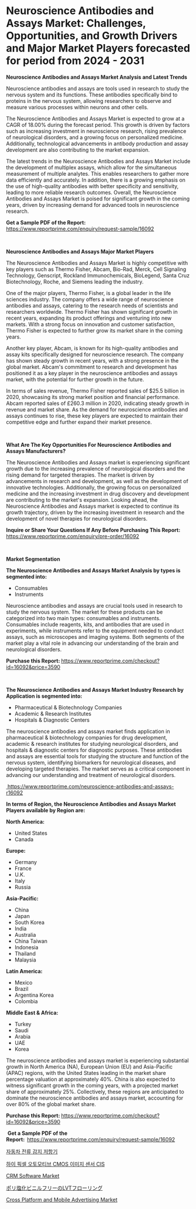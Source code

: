<p><h1>Neuroscience Antibodies and Assays Market: Challenges, Opportunities, and Growth Drivers and Major Market Players forecasted for period from 2024 - 2031</h1></p><p><strong>Neuroscience Antibodies and Assays Market Analysis and Latest Trends</strong></p>
<p><p>Neuroscience antibodies and assays are tools used in research to study the nervous system and its functions. These antibodies specifically bind to proteins in the nervous system, allowing researchers to observe and measure various processes within neurons and other cells.</p><p>The Neuroscience Antibodies and Assays Market is expected to grow at a CAGR of 18.00% during the forecast period. This growth is driven by factors such as increasing investment in neuroscience research, rising prevalence of neurological disorders, and a growing focus on personalized medicine. Additionally, technological advancements in antibody production and assay development are also contributing to the market expansion.</p><p>The latest trends in the Neuroscience Antibodies and Assays Market include the development of multiplex assays, which allow for the simultaneous measurement of multiple analytes. This enables researchers to gather more data efficiently and accurately. In addition, there is a growing emphasis on the use of high-quality antibodies with better specificity and sensitivity, leading to more reliable research outcomes. Overall, the Neuroscience Antibodies and Assays Market is poised for significant growth in the coming years, driven by increasing demand for advanced tools in neuroscience research.</p></p>
<p><strong>Get a Sample PDF of the Report:&nbsp;</strong> <a href="https://www.reportprime.com/enquiry/request-sample/16092">https://www.reportprime.com/enquiry/request-sample/16092</a></p>
<p>&nbsp;</p>
<p><strong>Neuroscience Antibodies and Assays Major Market Players</strong></p>
<p><p>The Neuroscience Antibodies and Assays Market is highly competitive with key players such as Thermo Fisher, Abcam, Bio-Rad, Merck, Cell Signaling Technology, Genscript, Rockland Immunochemicals, BioLegend, Santa Cruz Biotechnology, Roche, and Siemens leading the industry. </p><p>One of the major players, Thermo Fisher, is a global leader in the life sciences industry. The company offers a wide range of neuroscience antibodies and assays, catering to the research needs of scientists and researchers worldwide. Thermo Fisher has shown significant growth in recent years, expanding its product offerings and venturing into new markets. With a strong focus on innovation and customer satisfaction, Thermo Fisher is expected to further grow its market share in the coming years.</p><p>Another key player, Abcam, is known for its high-quality antibodies and assay kits specifically designed for neuroscience research. The company has shown steady growth in recent years, with a strong presence in the global market. Abcam's commitment to research and development has positioned it as a key player in the neuroscience antibodies and assays market, with the potential for further growth in the future.</p><p>In terms of sales revenue, Thermo Fisher reported sales of $25.5 billion in 2020, showcasing its strong market position and financial performance. Abcam reported sales of £260.3 million in 2020, indicating steady growth in revenue and market share. As the demand for neuroscience antibodies and assays continues to rise, these key players are expected to maintain their competitive edge and further expand their market presence.</p></p>
<p>&nbsp;</p>
<p><strong>What Are The Key Opportunities For Neuroscience Antibodies and Assays Manufacturers?</strong></p>
<p><p>The Neuroscience Antibodies and Assays market is experiencing significant growth due to the increasing prevalence of neurological disorders and the rising demand for targeted therapies. The market is driven by advancements in research and development, as well as the development of innovative technologies. Additionally, the growing focus on personalized medicine and the increasing investment in drug discovery and development are contributing to the market's expansion. Looking ahead, the Neuroscience Antibodies and Assays market is expected to continue its growth trajectory, driven by the increasing investment in research and the development of novel therapies for neurological disorders.</p></p>
<p><strong>Inquire or Share Your Questions If Any Before Purchasing This Report:</strong> <a href="https://www.reportprime.com/enquiry/pre-order/16092">https://www.reportprime.com/enquiry/pre-order/16092</a></p>
<p>&nbsp;</p>
<p><strong>Market Segmentation</strong></p>
<p><strong>The Neuroscience Antibodies and Assays Market Analysis by types is segmented into:</strong></p>
<p><ul><li>Consumables</li><li>Instruments</li></ul></p>
<p><p>Neuroscience antibodies and assays are crucial tools used in research to study the nervous system. The market for these products can be categorized into two main types: consumables and instruments. Consumables include reagents, kits, and antibodies that are used in experiments, while instruments refer to the equipment needed to conduct assays, such as microscopes and imaging systems. Both segments of the market play a vital role in advancing our understanding of the brain and neurological disorders.</p></p>
<p><strong>Purchase this Report:&nbsp;</strong><a href="https://www.reportprime.com/checkout?id=16092&price=3590">https://www.reportprime.com/checkout?id=16092&price=3590</a></p>
<p>&nbsp;</p>
<p><strong>The Neuroscience Antibodies and Assays Market Industry Research by Application is segmented into:</strong></p>
<p><ul><li>Pharmaceutical & Biotechnology Companies</li><li>Academic & Research Institutes</li><li>Hospitals & Diagnostic Centers</li></ul></p>
<p><p>The neuroscience antibodies and assays market finds application in pharmaceutical & biotechnology companies for drug development, academic & research institutes for studying neurological disorders, and hospitals & diagnostic centers for diagnostic purposes. These antibodies and assays are essential tools for studying the structure and function of the nervous system, identifying biomarkers for neurological diseases, and developing targeted therapies. The market serves as a critical component in advancing our understanding and treatment of neurological disorders.</p></p>
<p><a href="https://www.reportprime.com/neuroscience-antibodies-and-assays-r16092">&nbsp;https://www.reportprime.com/neuroscience-antibodies-and-assays-r16092</a></p>
<p><strong>In terms of Region, the Neuroscience Antibodies and Assays Market Players available by Region are:</strong></p>
<p>
    <p> <strong> North America: </strong>
        <ul>
            <li>United States</li>
            <li>Canada</li>
        </ul>
        </p> 
    <p> <strong> Europe: </strong>
        <ul>
            <li>Germany</li>
            <li>France</li>
            <li>U.K.</li>
            <li>Italy</li>
            <li>Russia</li>
        </ul>
        </p> 
    <p> <strong> Asia-Pacific: </strong>
        <ul>
            <li>China</li>
            <li>Japan</li>
            <li>South Korea</li>
            <li>India</li>
            <li>Australia</li>
            <li>China Taiwan</li>
            <li>Indonesia</li>
            <li>Thailand</li>
            <li>Malaysia</li>
        </ul>
        </p> 
    <p> <strong> Latin America: </strong>
        <ul>
            <li>Mexico</li>
            <li>Brazil</li>
            <li>Argentina Korea</li>
            <li>Colombia</li>
        </ul>
        </p> 
    <p> <strong> Middle East & Africa: </strong>
        <ul>
            <li>Turkey</li>
            <li>Saudi</li>
            <li>Arabia</li>
            <li>UAE</li>
            <li>Korea</li>
        </ul>
    </p>
    </p>
<p><p>The neuroscience antibodies and assays market is experiencing substantial growth in North America (NA), European Union (EU) and Asia-Pacific (APAC) regions, with the United States leading in the market share percentage valuation at approximately 40%. China is also expected to witness significant growth in the coming years, with a projected market share of approximately 25%. Collectively, these regions are anticipated to dominate the neuroscience antibodies and assays market, accounting for over 80% of the global market share.</p></p>
<p><strong>Purchase this Report: </strong><a href="https://www.reportprime.com/checkout?id=16092&price=3590">https://www.reportprime.com/checkout?id=16092&price=3590</a></p>
<p>&nbsp;<strong>Get a Sample PDF of the Report:&nbsp;&nbsp;</strong><a href="https://www.reportprime.com/enquiry/request-sample/16092">https://www.reportprime.com/enquiry/request-sample/16092</a></p>
<p><strong></strong></p>
<p><p><a href="https://github.com/LoganRew1964/Market-Research-Report-List-1/blob/main/9754294123401.md">자동차 전류 감지 저항기</a></p><p><a href="https://github.com/sarassiksa/Market-Research-Report-List-1/blob/main/8287418123400.md">하이 픽셀 오토모티브 CMOS 이미지 센서 CIS</a></p><p><a href="https://github.com/ernidarwin455/Market-Research-Report-List-1/blob/main/crm-software-market.md">CRM Software Market</a></p><p><a href="https://github.com/AbigaleHuel/Market-Research-Report-List-2/blob/main/5444713122239.md">ポリ塩化ビニルフリーのLVTフローリング</a></p><p><a href="https://github.com/rakibtthstu9900/Market-Research-Report-List-1/blob/main/cross-platform-and-mobile-advertising-market.md">Cross Platform and Mobile Advertising Market</a></p></p>